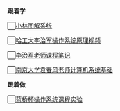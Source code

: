 **跟着学**

⬜[小林图解系统](https://xiaolincoding.com/os/)

⬜[哈工大李治军操作系统原理视频](https://www.bilibili.com/video/BV1d4411v7u7/?vd_source=98edb319e59affabde4d9cb2731826cd)

⬜[李治军老师课程笔记](https://www.yuque.com/milesgo/lxvcbh/iga76w)

⬜[南京大学袁春风老师计算机系统基础](https://www.bilibili.com/video/BV1kE411X7S5?spm_id_from=..search-card.all.click&vd_source=98edb319e59affabde4d9cb2731826cd)

**跟着做**

⬜[蓝桥杯操作系统课程实验](https://www.lanqiao.cn/courses/115)

